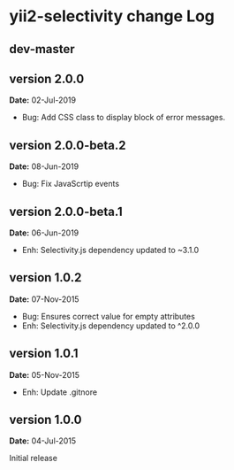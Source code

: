 # yii2-selectivity change Log


## dev-master

## version 2.0.0
**Date:** 02-Jul-2019

- Bug: Add CSS class to display block of error messages.

## version 2.0.0-beta.2
**Date:** 08-Jun-2019

- Bug: Fix JavaScrtip events

## version 2.0.0-beta.1
**Date:** 06-Jun-2019

- Enh: Selectivity.js dependency updated to ~3.1.0


## version 1.0.2
**Date:** 07-Nov-2015

- Bug: Ensures correct value for empty attributes
- Enh: Selectivity.js dependency updated to ^2.0.0


## version 1.0.1
**Date:** 05-Nov-2015

- Enh: Update .gitnore


## version 1.0.0
**Date:** 04-Jul-2015

Initial release
